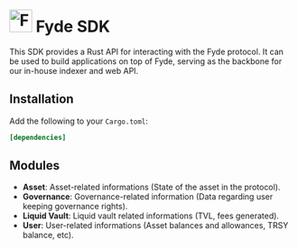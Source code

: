 # <img src="https://avatars.githubusercontent.com/u/102242543?s=48&v=4" alt="Fyde SDK" height="40px"> Fyde SDK

This SDK provides a Rust API for interacting with the Fyde protocol. It can be used to build applications on top of Fyde, serving as the backbone for our in-house indexer and web API.

## Installation

Add the following to your `Cargo.toml`:

```toml
[dependencies]
```

## Modules

- **Asset**: Asset-related informations (State of the asset in the protocol).
- **Governance**: Governance-related information (Data regarding user keeping governance rights).
- **Liquid Vault**: Liquid vault related informations (TVL, fees generated).
- **User**: User-related informations (Asset balances and allowances, TRSY balance, etc).

